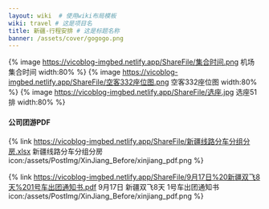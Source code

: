 ```yaml
---
layout: wiki  # 使用wiki布局模板
wiki: travel # 这是项目名
title: 新疆-行程安排 # 这是标题名称
banner: /assets/cover/gogogo.png
---
```


{% image https://vicoblog-imgbed.netlify.app/ShareFile/集合时间.png 机场集合时间 width:80% %}
{% image https://vicoblog-imgbed.netlify.app/ShareFile/空客332座位图.png 空客332座位图 width:80% %}
{% image https://vicoblog-imgbed.netlify.app/ShareFile/选座.jpg 选座51排 width:80% %}

#### 公司团游PDF
{% link https://vicoblog-imgbed.netlify.app/ShareFile/新疆线路分车分组分房.xlsx 新疆线路分车分组分房 icon:/assets/PostImg/XinJiang_Before/xinjiang_pdf.png %}

{% link https://vicoblog-imgbed.netlify.app/ShareFile/9月17日%20新疆双飞8天%201号车出团通知书.pdf 9月17日 新疆双飞8天 1号车出团通知书 icon:/assets/PostImg/XinJiang_Before/xinjiang_pdf.png %}

